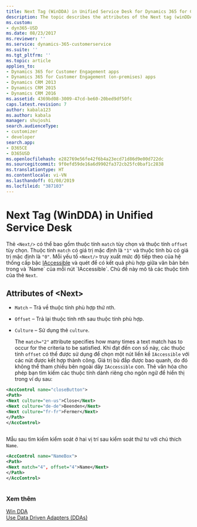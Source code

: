 ```yaml
---
title: Next Tag (WinDDA) in Unified Service Desk for Dynamics 365 for Customer Engagement apps Customer Enagagement| MicrosoftDocs
description: The topic describes the attributes of the Next tag (winDDA).
ms.custom:
- dyn365-USD
ms.date: 08/23/2017
ms.reviewer: ''
ms.service: dynamics-365-customerservice
ms.suite: ''
ms.tgt_pltfrm: ''
ms.topic: article
applies_to:
- Dynamics 365 for Customer Engagement apps
- Dynamics 365 for Customer Engagement (on-premises) apps
- Dynamics CRM 2013
- Dynamics CRM 2015
- Dynamics CRM 2016
ms.assetid: 4369bd08-3009-47cd-be60-20bed9df50fc
caps.latest.revision: 7
author: kabala123
ms.author: kabala
manager: shujoshi
search.audienceType:
- customizer
- developer
search.app:
- D365CE
- D365USD
ms.openlocfilehash: e282769e56fe42f6b4a23ecd71d86d9e00d722dc
ms.sourcegitcommit: 9f0efd59de16a6d9902fa372cb25fc0baf1c2838
ms.translationtype: HT
ms.contentlocale: vi-VN
ms.lasthandoff: 01/08/2019
ms.locfileid: "387103"
---
```

# <a name="next-tag-windda-in-unified-service-desk"></a>Next Tag (WinDDA) in Unified Service Desk
Thẻ `<Next/>` có thể bao gồm thuộc tính `match` tùy chọn và thuộc tính `offset` tùy chọn. Thuộc tính `match` có giá trị mặc định là `"1"` và thuộc tính bù có giá trị mặc định là `"0"`. Mỗi yếu tố `<Next/>` truy xuất mức độ tiếp theo của hệ thống cấp bậc [IAccessible](https://msdn.microsoft.com/library/accessibility.iaccessible\(v=vs.110\).aspx) và quét để có kết quả phù hợp giữa văn bản bên trong và `Name` của mỗi nút `IAccessible`. Chủ đề này mô tả các thuộc tính của thẻ `Next`.  
  
## <a name="attributes-of-next"></a>Attributes of \<Next>  
  
- `Match` – Trả về thuộc tính phù hợp thứ nth.  
  
- `Offset` – Trả lại thuộc tính nth sau thuộc tính phù hợp.  
  
- `Culture` – Sử dụng thẻ `culture`.  
  
  The `match="2"` attribute specifies how many times a text match has to occur for the criteria to be satisfied. Khi đạt đến con số này, các thuộc tính `offset` có thể được sử dụng để chọn một nút liền kề `IAccessible` với các nút được kết hợp thành công. Giá trị bù đắp được bao quanh, do đó không thể tham chiếu bên ngoài dãy `IAccessible` con. Thẻ văn hóa cho phép bạn tìm kiếm các thuộc tính dành riêng cho ngôn ngữ để hiển thị trong ví dụ sau:  
  
```xml  
<AccControl name="closeButton">  
<Path>  
<Next culture="en-us">Close</Next>  
<Next culture="de-de">Beenden</Next>  
<Next culture="fr-fr">Fermer</Next>  
</Path>  
</AccControl>  
  
```  
  
 Mẫu sau tìm kiếm kiểm soát ở hai vị trí sau kiểm soát thứ tư với chú thích `Name`.  
  
```xml  
<AccControl name="NameBox">  
<Path>  
<Next match="4", offset="4">Name</Next>  
</Path>  
</AccControl>  
  
```  
  
### <a name="see-also"></a>Xem thêm  
 [Win DDA](../unified-service-desk/windda.md)   
 [Use Data Driven Adapters (DDAs)](../unified-service-desk/use-data-driven-adapters-ddas.md)
